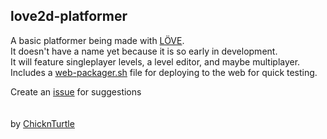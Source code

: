 
## love2d-platformer

A basic platformer being made with [LÖVE](https://love2d.org/).\
It doesn't have a name yet because it is so early in development.\
It will feature singleplayer levels, a level editor, and maybe multiplayer.\
Includes a [web-packager.sh](https://github.com/ChicknTurtle/love2d-platformer/blob/main/web-packager.sh) file for deploying to the web for quick testing.

Create an [issue](https://github.com/ChicknTurtle/love2d-platformer/issues) for suggestions
\
\
\
by [ChicknTurtle](https://github.com/ChicknTurtle)
